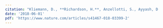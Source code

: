 ```yaml
---
citation: "Kliemann, D., **Richardson, H.**, Anzellotti, S., Ayyash, D., Haskins, A., Gabrieli, J., Saxe, R. (2018). Cortical responses to dynamic emotional facial expressions generalize across stimuli, and are sensitive to task-relevance, in adults with and without Autism. <i>Cortex, 103 </i>24-43."
date: '2018-06-01'
pdf: 'https://www.nature.com/articles/s41467-018-03399-2'
---
```

